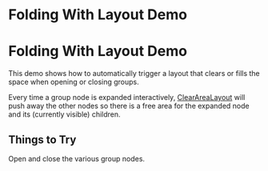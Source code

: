 <!--
 //////////////////////////////////////////////////////////////////////////////
 // @license
 // This file is part of yFiles for HTML 2.6.
 // Use is subject to license terms.
 //
 // Copyright (c) 2000-2023 by yWorks GmbH, Vor dem Kreuzberg 28,
 // 72070 Tuebingen, Germany. All rights reserved.
 //
 //////////////////////////////////////////////////////////////////////////////
-->
# Folding With Layout Demo

# Folding With Layout Demo

This demo shows how to automatically trigger a layout that clears or fills the space when opening or closing groups.

Every time a group node is expanded interactively, [ClearAreaLayout](https://docs.yworks.com/yfileshtml/#/api/ClearAreaLayout) will push away the other nodes so there is a free area for the expanded node and its (currently visible) children.

## Things to Try

Open and close the various group nodes.
